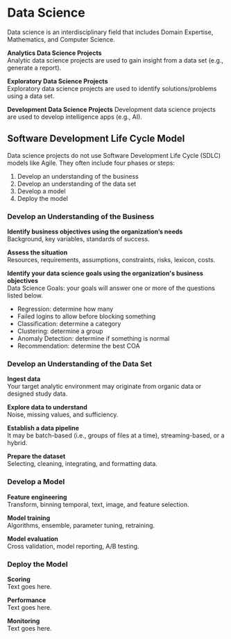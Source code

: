 # Data Science
Data science is an interdisciplinary field that includes Domain Expertise, Mathematics, and Computer Science. 

**Analytics Data Science Projects**  
Analytic data science projects are used to gain insight from a data set (e.g., generate a report). 

**Exploratory Data Science Projects**  
Exploratory data science projects are used to identify solutions/problems using a data set.

**Development Data Science Projects**
Development data science projects are used to develop intelligence apps (e.g., AI). 

## Software Development Life Cycle Model
Data science projects do not use Software Development Life Cycle (SDLC) models like Agile. They often include four phases or steps:
1. Develop an understanding of the business
2. Develop an understanding of the data set
3. Develop a model
4. Deploy the model

### Develop an Understanding of the Business
**Identify business objectives using the organization’s needs**  
Background, key variables, standards of success.

**Assess the situation**  
Resources, requirements, assumptions, constraints, risks, lexicon, costs.

**Identify your data science goals using the organization's business objectives**  
Data Science Goals: your goals will answer one or more of the questions listed below.
* Regression: determine how many
* Failed logins to allow before blocking something
* Classification: determine a category
* Clustering: determine a group
* Anomaly Detection: determine if something is normal
* Recommendation: determine the best COA

### Develop an Understanding of the Data Set
**Ingest data**  
Your target analytic environment may originate from organic data or designed study data.

**Explore data to understand**  
Noise, missing values, and sufficiency.

**Establish a data pipeline**  
It may be batch-based (i.e., groups of files at a time), streaming-based, or a hybrid.

**Prepare the dataset**  
Selecting, cleaning, integrating, and formatting data.

### Develop a Model
**Feature engineering**  
Transform, binning temporal, text, image, and feature selection.

**Model training**  
Algorithms, ensemble, parameter tuning, retraining.

**Model evaluation**  
Cross validation, model reporting, A/B testing.

### Deploy the Model
**Scoring**  
Text goes here.

**Performance**  
Text goes here.

**Monitoring**  
Text goes here.
